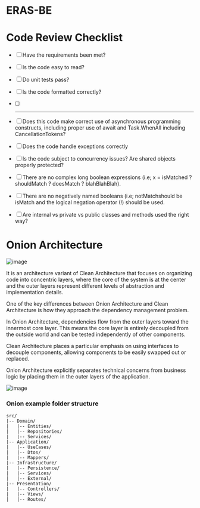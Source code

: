 # ERAS-BE

# **Code Review Checklist**
- [ ] Have the requirements been met?
- [ ] Is the code easy to read?
- [ ] Do unit tests pass?
- [ ] Is the code formatted correctly?
- [ ] ----------------------------------
- [ ] Does this code make correct use of asynchronous programming constructs, including proper use of await and Task.WhenAll including CancellationTokens?
- [ ] Does the code handle exceptions correctly
- [ ] Is the code subject to concurrency issues? Are shared objects properly protected?
- [ ] There are no complex long boolean expressions (i.e; x = isMatched ? shouldMatch ? doesMatch ? blahBlahBlah).
- [ ] There are no negatively named booleans (i.e; notMatchshould be isMatch and the logical negation operator (!) should be used.
- [ ] Are internal vs private vs public classes and methods used the right way?


# Onion Architecture

![image](https://github.com/user-attachments/assets/14e243c2-9001-4264-be08-df63e398a661)


It is an architecture variant of Clean Architecture that focuses on organizing code into concentric layers, where the core of the system is at the center and the outer layers represent different levels of abstraction and implementation details.

One of the key differences between Onion Architecture and Clean Architecture is how they approach the dependency management problem.

In Onion Architecture, dependencies flow from the outer layers toward the innermost core layer. This means the core layer is entirely decoupled from the outside world and can be tested independently of other components.

Clean Architecture places a particular emphasis on using interfaces to decouple components, allowing components to be easily swapped out or replaced.

Onion Architecture explicitly separates technical concerns from business logic by placing them in the outer layers of the application.

![image](https://github.com/user-attachments/assets/02716456-9eba-4ae0-a050-2ef3906ad95a)

### Onion example folder structure

```
src/
|-- Domain/
|   |-- Entities/
|   |-- Repositories/
|   |-- Services/
|-- Application/
|   |-- UseCases/ 
|   |-- Dtos/
|   |-- Mappers/
|-- Infrastructure/
|   |-- Persistence/
|   |-- Services/
|   |-- External/
|-- Presentation/
|   |-- Controllers/
|   |-- Views/
|   |-- Routes/
```
